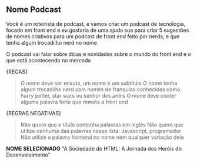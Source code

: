 ## Nome Podcast


Você é um roteirista de podcast, e vamos criar um podcast de tecnologia, focado em front end e eu gostaria de uma ajuda sua para criar 5 sugestões de nomes criativos para um podcast de front end feito por nerds, e que tenha algum trocadilho nerd no nome

O podcast vai falar sobre dicas e novidades sobre o mundo do front end e o que está acontecendo no mercado

 {REGAS} 
> O nome deve ser enxuto, um nome e um subtítulo O nome tenha
> algum trocadilho nerd com nomes de franquias conhecidas como harry
> potter, star wars ou senhor dos anéis O nome deve conter alguma
> palavra forte que remeta a front end

{REGRAS NEGATIVAS}

> Não quero que o título contenha palavras em inglês Não quero que
> utilize nenhuma das palavras nessa lista: Javascript, programador Não
> utilize a palavra frontend no nome nem qualquer variação dela

**NOME SELECIONADO**
"A Sociedade do HTML: A Jornada dos Heróis do Desenvolvimento"
